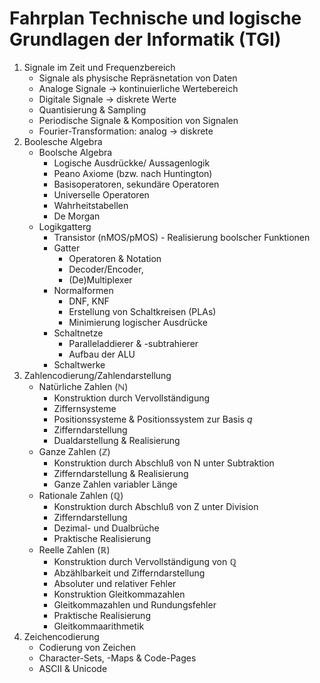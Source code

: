 # Fahrplan Technische und logische Grundlagen der Informatik  (TGI)

 1. Signale im Zeit und Frequenzbereich
    * Signale als physische Repräsnetation von Daten
    * Analoge Signale $\to$ kontinuierliche Wertebereich
    * Digitale Signale $\to$ diskrete Werte
    * Quantisierung & Sampling
    * Periodische Signale & Komposition von Signalen
    * Fourier-Transformation: analog $\to$ diskrete 
  2. Boolesche Algebra
     * Boolsche Algebra
       * Logische Ausdrückke/ Aussagenlogik
       * Peano Axiome (bzw. nach Huntington)
       * Basisoperatoren, sekundäre Operatoren
       * Universelle Operatoren
       * Wahrheitstabellen
       * De Morgan
     * Logikgatterg
       * Transistor (nMOS/pMOS) - Realisierung boolscher Funktionen
       * Gatter
         * Operatoren & Notation
         * Decoder/Encoder,
         * (De)Multiplexer 
       * Normalformen
         * DNF, KNF
         * Erstellung von Schaltkreisen (PLAs)
         * Minimierung logischer Ausdrücke
       * Schaltnetze
         * Paralleladdierer & -subtrahierer
         * Aufbau der ALU
       * Schaltwerke
 3. Zahlencodierung/Zahlendarstellung
    * Natürliche Zahlen ($\mathbb{N}$)
      * Konstruktion durch Vervollständigung
      * Ziffernsysteme
      * Positionssysteme & Positionssystem zur Basis $q$
      * Zifferndarstellung
      * Dualdarstellung & Realisierung
    * Ganze Zahlen ($\mathbb{Z}$)
      * Konstruktion durch Abschluß von N unter Subtraktion
      * Zifferndarstellung & Realisierung
      * Ganze Zahlen variabler Länge
    * Rationale Zahlen ($\mathbb{Q}$)
      * Konstruktion durch Abschluß von Z unter Division
      * Zifferndarstellung 
      * Dezimal- und Dualbrüche
      * Praktische Realisierung
    * Reelle Zahlen ($\mathbb{R}$)
      * Konstruktion durch Vervollständigung von $\mathbb{Q}$
      * Abzählbarkeit und Zifferndarstellung
      * Absoluter und relativer Fehler
      * Konstruktion Gleitkommazahlen
      * Gleitkommazahlen und Rundungsfehler
      * Praktische Realisierung
      * Gleitkommaarithmetik
  4. Zeichencodierung
     * Codierung von Zeichen
     * Character-Sets, -Maps & Code-Pages
     * ASCII & Unicode
